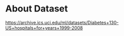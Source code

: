 # About Dataset

https://archive.ics.uci.edu/ml/datasets/Diabetes+130-US+hospitals+for+years+1999-2008
